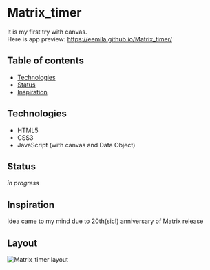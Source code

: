 # Matrix_timer
It is my first try with canvas. <br>
Here is app preview: https://eemila.github.io/Matrix_timer/

## Table of contents
* [Technologies](#technologies)
* [Status](#status)
* [Inspiration](#inspiration)

## Technologies
* HTML5
* CSS3
* JavaScript (with canvas and Data Object)

## Status
_in progress_ 

## Inspiration
Idea came to my mind due to 20th(sic!) anniversary of Matrix release

## Layout

![Matrix_timer layout](https:...........)
